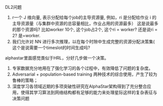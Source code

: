 DL2问题

1. r一个 J 维向量, 表示分配给每个job的主导资源量, 例如，ri 是分配给作业 i 的主导资源量（与集群中资源的总容量相比，作业占用的资源最多） 这是说最多的那个资源吗? 比如worker 10个, 这个job占2个, 这个ri =  worker? 还是说ri = 2?    是=worker. 
2. 我们允许对 NN 进行多次推理，以在每个时隙中生成完整的资源分配决策集( 这个是说需要一个timeslot的时间生成吗?

alphastar里面感觉类似于HRL，分好几步做一个决策。

1. 专家数据充分地用在了强化学习的各个过程中，有效降低了问题的复杂度。
2. Adversarial + population-based training 两种技术的综合使用，产生了较为鲁棒的策略；
3. 深度学习各领域近期的多项突破性研究在AlphaStar架构得到了充分整合应用，使得其学习算法到网络结构都有足够的能力来处理星际这样的复杂表征与决策问题
